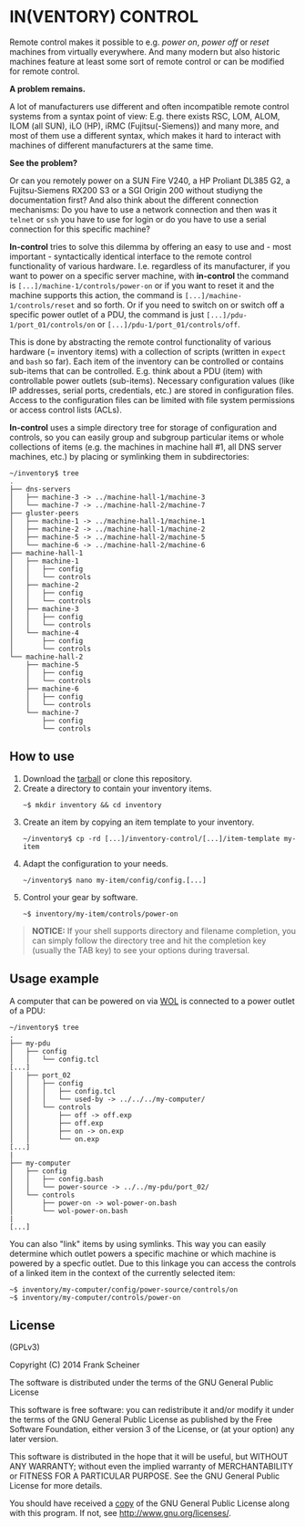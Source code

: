 # IN(VENTORY) CONTROL #

Remote control makes it possible to e.g. *power on*, *power off* or *reset* machines from virtually everywhere. And many modern but also historic machines feature at least some sort of remote control or can be modified for remote control.

**A problem remains.**

A lot of manufacturers use different and often incompatible remote control systems from a syntax point of view: E.g. there exists RSC, LOM, ALOM, ILOM (all SUN), iLO (HP), iRMC (Fujitsu(-Siemens)) and many more, and most of them use a different syntax, which makes it hard to interact with machines of different manufacturers at the same time.

**See the problem?**

Or can you remotely power on a SUN Fire V240, a HP Proliant DL385 G2, a Fujitsu-Siemens RX200 S3 or a SGI Origin 200 without studiyng the documentation first? And also think about the different connection mechanisms: Do you have to use a network connection and then was it `telnet` or `ssh` you have to use for login or do you have to use a serial connection for this specific machine?

**In-control** tries to solve this dilemma by offering an easy to use and - most important - syntactically identical interface to the remote control functionality of various hardware. I.e. regardless of its manufacturer, if you want to power on a specific server machine, with **in-control** the command is `[...]/machine-1/controls/power-on` or if you want to reset it and the machine supports this action, the command is `[...]/machine-1/controls/reset` and so forth. Or if you need to switch on or switch off a specific power outlet of a PDU, the command is just `[...]/pdu-1/port_01/controls/on` or `[...]/pdu-1/port_01/controls/off`.

This is done by abstracting the remote control functionality of various hardware (= inventory items) with a collection of scripts (written in `expect` and `bash` so far). Each item of the inventory can be controlled or contains sub-items that can be controlled. E.g. think about a PDU (item) with controllable power outlets (sub-items). Necessary configuration values (like IP addresses, serial ports, credentials, etc.) are stored in configuration files. Access to the configuration files can be limited with file system permissions or access control lists (ACLs).

**In-control** uses a simple directory tree for storage of configuration and controls, so you can easily group and subgroup particular items or whole collections of items (e.g. the machines in machine hall #1, all DNS server machines, etc.) by placing or symlinking them in subdirectories:

```
~/inventory$ tree
.
├── dns-servers
│   ├── machine-3 -> ../machine-hall-1/machine-3
│   └── machine-7 -> ../machine-hall-2/machine-7
├── gluster-peers
│   ├── machine-1 -> ../machine-hall-1/machine-1
│   ├── machine-2 -> ../machine-hall-1/machine-2
│   ├── machine-5 -> ../machine-hall-2/machine-5
│   └── machine-6 -> ../machine-hall-2/machine-6
├── machine-hall-1
│   ├── machine-1
│   │   ├── config
│   │   └── controls
│   ├── machine-2
│   │   ├── config
│   │   └── controls
│   ├── machine-3
│   │   ├── config
│   │   └── controls
│   └── machine-4
│       ├── config
│       └── controls
└── machine-hall-2
    ├── machine-5
    │   ├── config
    │   └── controls
    ├── machine-6
    │   ├── config
    │   └── controls
    └── machine-7
        ├── config
        └── controls
```


## How to use ##

1. Download the [tarball] or clone this repository.
2. Create a directory to contain your inventory items.  
   ```
   ~$ mkdir inventory && cd inventory
   ```
3. Create an item by copying an item template to your inventory.  
   ```
   ~/inventory$ cp -rd [...]/inventory-control/[...]/item-template my-item
   ```
4. Adapt the configuration to your needs.  
   ```
   ~/inventory$ nano my-item/config/config.[...]
   ```
5. Control your gear by software.  
   ```
   ~$ inventory/my-item/controls/power-on
   ```

> **NOTICE:** If your shell supports directory and filename completion, you can simply follow the directory tree and hit the completion key (usually the TAB key) to see your options during traversal.

[tarball]: https://github.com/the-machine-hall/in-control/archive/master.tar.gz


## Usage example ##

A computer that can be powered on via [WOL] is connected to a power outlet of a PDU:

```
~/inventory$ tree
.
├── my-pdu
│   ├── config
│   │   └── config.tcl
[...]
│   ├── port_02
│   │   ├── config
│   │   │   ├── config.tcl
│   │   │   └── used-by -> ../../../my-computer/
│   │   └── controls
│   │       ├── off -> off.exp
│   │       ├── off.exp
│   │       ├── on -> on.exp
│   │       └── on.exp
[...]
|
├── my-computer
│   ├── config
│   │   ├── config.bash
│   │   └── power-source -> ../../my-pdu/port_02/
│   └── controls
│       ├── power-on -> wol-power-on.bash
│       └── wol-power-on.bash
|
[...]
```

You can also "link" items by using symlinks. This way you can easily determine which outlet powers a specific machine or which machine is powered by a specfic outlet. Due to this linkage you can access the controls of a linked item in the context of the currently selected item:

```
~$ inventory/my-computer/config/power-source/controls/on
~$ inventory/my-computer/controls/power-on
```

[WOL]: http://en.wikipedia.org/wiki/Wake-on-LAN

## License ##

(GPLv3)

Copyright (C) 2014 Frank Scheiner

The software is distributed under the terms of the GNU General Public License

This software is free software: you can redistribute it and/or modify
it under the terms of the GNU General Public License as published by
the Free Software Foundation, either version 3 of the License, or
(at your option) any later version.

This software is distributed in the hope that it will be useful,
but WITHOUT ANY WARRANTY; without even the implied warranty of
MERCHANTABILITY or FITNESS FOR A PARTICULAR PURPOSE.  See the
GNU General Public License for more details.

You should have received a [copy] of the GNU General Public License
along with this program.  If not, see <http://www.gnu.org/licenses/>.

[copy]: /COPYING

